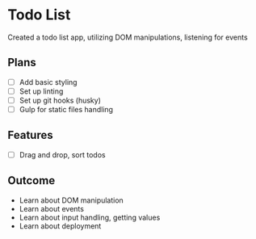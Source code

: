 # Todo List

Created a todo list app, utilizing DOM manipulations, listening for events

## Plans

* [ ] Add basic styling
* [ ] Set up linting
* [ ] Set up git hooks (husky)
* [ ] Gulp for static files handling

## Features
* [ ] Drag and drop, sort todos

## Outcome
* Learn about DOM manipulation
* Learn about events
* Learn about input handling, getting values
* Learn about deployment
